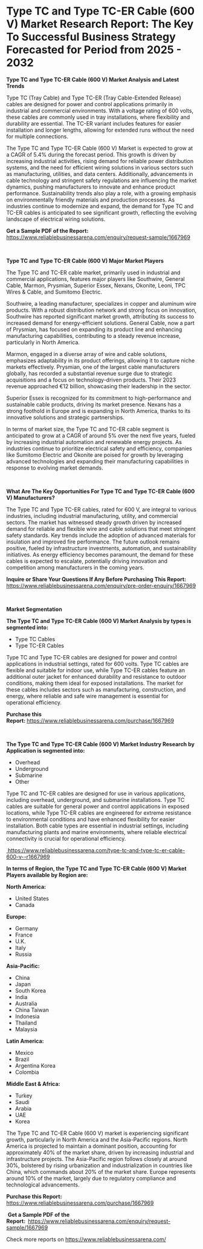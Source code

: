 <p><h1>Type TC and Type TC-ER Cable (600 V) Market Research Report: The Key To Successful Business Strategy Forecasted for Period from 2025 - 2032</h1></p><p><strong>Type TC and Type TC-ER Cable (600 V) Market Analysis and Latest Trends</strong></p>
<p><p>Type TC (Tray Cable) and Type TC-ER (Tray Cable-Extended Release) cables are designed for power and control applications primarily in industrial and commercial environments. With a voltage rating of 600 volts, these cables are commonly used in tray installations, where flexibility and durability are essential. The TC-ER variant includes features for easier installation and longer lengths, allowing for extended runs without the need for multiple connections.</p><p>The Type TC and Type TC-ER Cable (600 V) Market is expected to grow at a CAGR of 5.4% during the forecast period. This growth is driven by increasing industrial activities, rising demand for reliable power distribution systems, and the need for efficient wiring solutions in various sectors such as manufacturing, utilities, and data centers. Additionally, advancements in cable technology and stringent safety regulations are influencing the market dynamics, pushing manufacturers to innovate and enhance product performance. Sustainability trends also play a role, with a growing emphasis on environmentally friendly materials and production processes. As industries continue to modernize and expand, the demand for Type TC and TC-ER cables is anticipated to see significant growth, reflecting the evolving landscape of electrical wiring solutions.</p></p>
<p><strong>Get a Sample PDF of the Report:&nbsp;</strong> <a href="https://www.reliablebusinessarena.com/enquiry/request-sample/1667969?utm_campaign=2301&utm_medium=2&utm_source=Github&utm_content=ia&utm_term=14022025&utm_id=type-tc-and-type-tc-er-cable-600-v">https://www.reliablebusinessarena.com/enquiry/request-sample/1667969</a></p>
<p>&nbsp;</p>
<p><strong>Type TC and Type TC-ER Cable (600 V) Major Market Players</strong></p>
<p><p>The Type TC and TC-ER cable market, primarily used in industrial and commercial applications, features major players like Southwire, General Cable, Marmon, Prysmian, Superior Essex, Nexans, Okonite, Leoni, TPC Wires & Cable, and Sumitomo Electric. </p><p>Southwire, a leading manufacturer, specializes in copper and aluminum wire products. With a robust distribution network and strong focus on innovation, Southwire has reported significant market growth, attributing its success to increased demand for energy-efficient solutions. General Cable, now a part of Prysmian, has focused on expanding its product line and enhancing manufacturing capabilities, contributing to a steady revenue increase, particularly in North America.</p><p>Marmon, engaged in a diverse array of wire and cable solutions, emphasizes adaptability in its product offerings, allowing it to capture niche markets effectively. Prysmian, one of the largest cable manufacturers globally, has recorded a substantial revenue surge due to strategic acquisitions and a focus on technology-driven products. Their 2023 revenue approached €12 billion, showcasing their leadership in the sector.</p><p>Superior Essex is recognized for its commitment to high-performance and sustainable cable products, driving its market presence. Nexans has a strong foothold in Europe and is expanding in North America, thanks to its innovative solutions and strategic partnerships. </p><p>In terms of market size, the Type TC and TC-ER cable segment is anticipated to grow at a CAGR of around 5% over the next five years, fueled by increasing industrial automation and renewable energy projects. As industries continue to prioritize electrical safety and efficiency, companies like Sumitomo Electric and Okonite are poised for growth by leveraging advanced technologies and expanding their manufacturing capabilities in response to evolving market demands.</p></p>
<p>&nbsp;</p>
<p><strong>What Are The Key Opportunities For Type TC and Type TC-ER Cable (600 V) Manufacturers?</strong></p>
<p><p>The Type TC and Type TC-ER cables, rated for 600 V, are integral to various industries, including industrial manufacturing, utility, and commercial sectors. The market has witnessed steady growth driven by increased demand for reliable and flexible wire and cable solutions that meet stringent safety standards. Key trends include the adoption of advanced materials for insulation and improved fire performance. The future outlook remains positive, fueled by infrastructure investments, automation, and sustainability initiatives. As energy efficiency becomes paramount, the demand for these cables is expected to escalate, potentially driving innovation and competition among manufacturers in the coming years.</p></p>
<p><strong>Inquire or Share Your Questions If Any Before Purchasing This Report:</strong> <a href="https://www.reliablebusinessarena.com/enquiry/pre-order-enquiry/1667969?utm_campaign=2301&utm_medium=2&utm_source=Github&utm_content=ia&utm_term=14022025&utm_id=type-tc-and-type-tc-er-cable-600-v">https://www.reliablebusinessarena.com/enquiry/pre-order-enquiry/1667969</a></p>
<p>&nbsp;</p>
<p><strong>Market Segmentation</strong></p>
<p><strong>The Type TC and Type TC-ER Cable (600 V) Market Analysis by types is segmented into:</strong></p>
<p><ul><li>Type TC Cables</li><li>Type TC-ER Cables</li></ul></p>
<p><p>Type TC and Type TC-ER cables are designed for power and control applications in industrial settings, rated for 600 volts. Type TC cables are flexible and suitable for indoor use, while Type TC-ER cables feature an additional outer jacket for enhanced durability and resistance to outdoor conditions, making them ideal for exposed installations. The market for these cables includes sectors such as manufacturing, construction, and energy, where reliable and safe wire management is essential for operational efficiency.</p></p>
<p><strong>Purchase this Report:&nbsp;</strong><a href="https://www.reliablebusinessarena.com/purchase/1667969?utm_campaign=2301&utm_medium=2&utm_source=Github&utm_content=ia&utm_term=14022025&utm_id=type-tc-and-type-tc-er-cable-600-v">https://www.reliablebusinessarena.com/purchase/1667969</a></p>
<p>&nbsp;</p>
<p><strong>The Type TC and Type TC-ER Cable (600 V) Market Industry Research by Application is segmented into:</strong></p>
<p><ul><li>Overhead</li><li>Underground</li><li>Submarine</li><li>Other</li></ul></p>
<p><p>Type TC and TC-ER cables are designed for use in various applications, including overhead, underground, and submarine installations. Type TC cables are suitable for general power and control applications in exposed locations, while Type TC-ER cables are engineered for extreme resistance to environmental conditions and have enhanced flexibility for easier installation. Both cable types are essential in industrial settings, including manufacturing plants and marine environments, where reliable electrical connectivity is crucial for operational efficiency.</p></p>
<p><a href="https://www.reliablebusinessarena.com/type-tc-and-type-tc-er-cable-600-v--r1667969?utm_campaign=2301&utm_medium=2&utm_source=Github&utm_content=ia&utm_term=14022025&utm_id=type-tc-and-type-tc-er-cable-600-v">&nbsp;https://www.reliablebusinessarena.com/type-tc-and-type-tc-er-cable-600-v--r1667969</a></p>
<p><strong>In terms of Region, the Type TC and Type TC-ER Cable (600 V) Market Players available by Region are:</strong></p>
<p>
    <p> <strong> North America: </strong>
        <ul>
            <li>United States</li>
            <li>Canada</li>
        </ul>
        </p> 
    <p> <strong> Europe: </strong>
        <ul>
            <li>Germany</li>
            <li>France</li>
            <li>U.K.</li>
            <li>Italy</li>
            <li>Russia</li>
        </ul>
        </p> 
    <p> <strong> Asia-Pacific: </strong>
        <ul>
            <li>China</li>
            <li>Japan</li>
            <li>South Korea</li>
            <li>India</li>
            <li>Australia</li>
            <li>China Taiwan</li>
            <li>Indonesia</li>
            <li>Thailand</li>
            <li>Malaysia</li>
        </ul>
        </p> 
    <p> <strong> Latin America: </strong>
        <ul>
            <li>Mexico</li>
            <li>Brazil</li>
            <li>Argentina Korea</li>
            <li>Colombia</li>
        </ul>
        </p> 
    <p> <strong> Middle East & Africa: </strong>
        <ul>
            <li>Turkey</li>
            <li>Saudi</li>
            <li>Arabia</li>
            <li>UAE</li>
            <li>Korea</li>
        </ul>
    </p>
    </p>
<p><p>The Type TC and TC-ER Cable (600 V) market is experiencing significant growth, particularly in North America and the Asia-Pacific regions. North America is projected to maintain a dominant position, accounting for approximately 40% of the market share, driven by increasing industrial and infrastructure projects. The Asia-Pacific region follows closely at around 30%, bolstered by rising urbanization and industrialization in countries like China, which commands about 20% of the market share. Europe represents around 10% of the market, largely due to regulatory compliance and technological advancements.</p></p>
<p><strong>Purchase this Report: </strong><a href="https://www.reliablebusinessarena.com/purchase/1667969?utm_campaign=2301&utm_medium=2&utm_source=Github&utm_content=ia&utm_term=14022025&utm_id=type-tc-and-type-tc-er-cable-600-v">https://www.reliablebusinessarena.com/purchase/1667969</a></p>
<p>&nbsp;<strong>Get a Sample PDF of the Report:&nbsp;&nbsp;</strong><a href="https://www.reliablebusinessarena.com/enquiry/request-sample/1667969?utm_campaign=2301&utm_medium=2&utm_source=Github&utm_content=ia&utm_term=14022025&utm_id=type-tc-and-type-tc-er-cable-600-v">https://www.reliablebusinessarena.com/enquiry/request-sample/1667969</a></p>
<p><strong></strong></p>
<p>Check more reports on <a href="https://www.reliablebusinessarena.com/?utm_campaign=2301&utm_medium=2&utm_source=Github&utm_content=ia&utm_term=14022025&utm_id=type-tc-and-type-tc-er-cable-600-v">https://www.reliablebusinessarena.com/</a></p>
